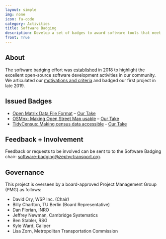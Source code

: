```yaml
---
layout: simple
img: none
icon: fa-code
category: Activities
title: Software Badging
description: Develop a set of badges to award software tools that meet various criteria.
front: True
---
```


## About

The software badging effort was [established](https://medium.com/zephyrfoundation/software-badgers-8388db3ca278) in 2018 to highlight the excellent open-source software development activities in our community. We articulated our [motivations and criteria](https://medium.com/zephyrfoundation/developing-badge-worthy-standards-52a80d89ff45) and badged our first project in late 2019.

## Issued Badges

* [Open Matrix Data File Format](https://github.com/osPlanning/omx) – [Our Take](https://medium.com/zephyrfoundation/zephyr-badges-the-open-matrix-omx-standard-f16a3b28e1f2)  
* [OSMnx: Making Open Street Map usable](https://github.com/gboeing/osmnx) – [Our Take](https://medium.com/zephyrfoundation/osmnx-software-badge-3e206db65825)
* [TidyCensus: Making census data accessible](https://walker-data.com/tidycensus/) - [Our Take](https://medium.com/zephyrfoundation/tidycensus-software-badge-d9227a420707)

## Feedback + Involvement

Feedback or requests to be involved can be sent to to the Software Badging chair: [software-badging@zephyrtransport.org](mailto:software-badging@zephyrtransport.org).

## Governance

This project is overseen by a board-approved Project Management Group (PMG) as follows:
 - David Ory, WSP Inc. (Chair)
 - Billy Charlton, TU Berlin (Board Representative)
 - Dan Florian, INRO
 - Jeffrey Newman, Cambridge Systematics
 - Ben Stabler, RSG
 - Kyle Ward, Caliper
 - Lisa Zorn, Metropolitan Transportation Commission
